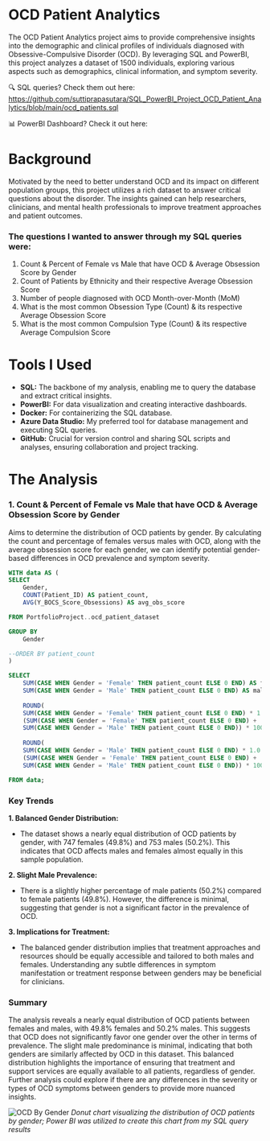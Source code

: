 # OCD Patient Analytics

The OCD Patient Analytics project aims to provide comprehensive insights into the demographic and clinical profiles of individuals diagnosed with Obsessive-Compulsive Disorder (OCD). By leveraging SQL and PowerBI, this project analyzes a dataset of 1500 individuals, exploring various aspects such as demographics, clinical information, and symptom severity.

🔍 SQL queries? Check them out here: https://github.com/suttiprapasutara/SQL_PowerBI_Project_OCD_Patient_Analytics/blob/main/ocd_patients.sql

📊 PowerBI Dashboard? Check it out here:

# Background
Motivated by the need to better understand OCD and its impact on different population groups, this project utilizes a rich dataset to answer critical questions about the disorder. The insights gained can help researchers, clinicians, and mental health professionals to improve treatment approaches and patient outcomes.

### The questions I wanted to answer through my SQL queries were:

1. Count & Percent of Female vs Male that have OCD & Average Obsession Score by Gender
2. Count of Patients by Ethnicity and their respective Average Obsession Score
3. Number of people diagnosed with OCD Month-over-Month (MoM)
4. What is the most common Obsession Type (Count) & its respective Average Obsession Score
5. What is the most common Compulsion Type (Count) & its respective Average Compulsion Score

# Tools I Used
- **SQL:** The backbone of my analysis, enabling me to query the database and extract critical insights.
- **PowerBI:** For data visualization and creating interactive dashboards.
- **Docker:** For containerizing the SQL database.
- **Azure Data Studio:** My preferred tool for database management and executing SQL queries.
- **GitHub:** Crucial for version control and sharing SQL scripts and analyses, ensuring collaboration and project tracking.

# The Analysis
### 1. Count & Percent of Female vs Male that have OCD & Average Obsession Score by Gender
Aims to determine the distribution of OCD patients by gender. By calculating the count and percentage of females versus males with OCD, along with the average obsession score for each gender, we can identify potential gender-based differences in OCD prevalence and symptom severity.

```sql
WITH data AS (
SELECT 
    Gender,
    COUNT(Patient_ID) AS patient_count,
    AVG(Y_BOCS_Score_Obsessions) AS avg_obs_score

FROM PortfolioProject..ocd_patient_dataset

GROUP BY 
    Gender

--ORDER BY patient_count
)

SELECT 
    SUM(CASE WHEN Gender = 'Female' THEN patient_count ELSE 0 END) AS female_count,
    SUM(CASE WHEN Gender = 'Male' THEN patient_count ELSE 0 END) AS male_count,
    
    ROUND(
    SUM(CASE WHEN Gender = 'Female' THEN patient_count ELSE 0 END) * 1.0 /
    (SUM(CASE WHEN Gender = 'Female' THEN patient_count ELSE 0 END) +
    SUM(CASE WHEN Gender = 'Male' THEN patient_count ELSE 0 END)) * 100, 2) AS percent_female,
    
    ROUND(
    SUM(CASE WHEN Gender = 'Male' THEN patient_count ELSE 0 END) * 1.0 /
    (SUM(CASE WHEN Gender = 'Female' THEN patient_count ELSE 0 END) +
    SUM(CASE WHEN Gender = 'Male' THEN patient_count ELSE 0 END)) * 100, 2) AS percent_male

FROM data;
```

### Key Trends

**1. Balanced Gender Distribution:** 
- The dataset shows a nearly equal distribution of OCD patients by gender, with 747 females (49.8%) and 753 males (50.2%). This indicates that OCD affects males and females almost equally in this sample population.

**2. Slight Male Prevalence:**
- There is a slightly higher percentage of male patients (50.2%) compared to female patients (49.8%). However, the difference is minimal, suggesting that gender is not a significant factor in the prevalence of OCD.

**3. Implications for Treatment:**
- The balanced gender distribution implies that treatment approaches and resources should be equally accessible and tailored to both males and females. Understanding any subtle differences in symptom manifestation or treatment response between genders may be beneficial for clinicians.

### Summary
The analysis reveals a nearly equal distribution of OCD patients between females and males, with 49.8% females and 50.2% males. This suggests that OCD does not significantly favor one gender over the other in terms of prevalence. The slight male predominance is minimal, indicating that both genders are similarly affected by OCD in this dataset. This balanced distribution highlights the importance of ensuring that treatment and support services are equally available to all patients, regardless of gender. Further analysis could explore if there are any differences in the severity or types of OCD symptoms between genders to provide more nuanced insights.

![OCD By Gender]([assets/top_paying_jobs.png](https://github.com/suttiprapasutara/SQL_PowerBI_Project_OCD_Patient_Analytics/blob/main/assests/Gender.png))
*Donut chart visualizing the distribution of OCD patients by gender; Power BI was utilized to create this chart from my SQL query results*


